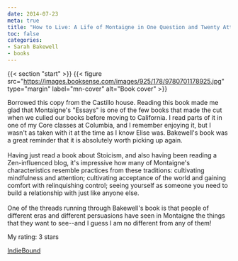 ```yaml
---
date: 2014-07-23
meta: true
title: "How to Live: A Life of Montaigne in One Question and Twenty Attempts at An Answer"
toc: false
categories:
- Sarah Bakewell
- books
---
```


{{< section "start" >}}
{{< figure src="https://images.booksense.com/images/925/178/9780701178925.jpg" type="margin" label="mn-cover" alt="Book cover" >}}

Borrowed this copy from the Castillo house. Reading this book made me glad that Montaigne's "Essays" is one of the few books that made the cut when we culled our books before moving to California. I read parts of it in one of my Core classes at Columbia, and I remember enjoying it, but I wasn't as taken with it at the time as I know Elise was. Bakewell's book was a great reminder that it is absolutely worth picking up again.<br /><br />Having just read a book about Stoicism, and also having been reading a Zen-influenced blog, it's impressive how many of Montaigne's characteristics resemble practices from these traditions: cultivating mindfulness and attention; cultivating acceptance of the world and gaining comfort with relinquishing control; seeing yourself as someone you need to build a relationship with just like anyone else. <br /><br />One of the threads running through Bakewell's book is that people of different eras and different persuasions have seen in Montaigne the things that they want to see--and I guess I am no different from any of them!

My rating: 3 stars  

[IndieBound](https://www.indiebound.org/book/9780701178925)

